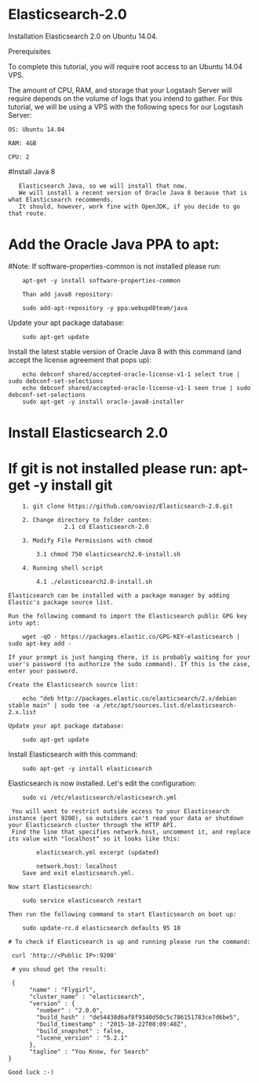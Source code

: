 # Elasticsearch-2.0
 Installation Elasticsearch 2.0 on Ubuntu 14.04.
 
 Prerequisites
 
 To complete this tutorial, you will require root access to an Ubuntu 14.04 VPS.
 
 The amount of CPU, RAM, and storage that your Logstash Server will require depends on the volume of logs that you intend to gather. 
 For this tutorial, we will be using a VPS with the following specs for our Logstash Server:

	OS: Ubuntu 14.04
	
	RAM: 4GB
	
	CPU: 2

   #Install Java 8
   
	   Elasticsearch Java, so we will install that now. 
	   We will install a recent version of Oracle Java 8 because that is what Elasticsearch recommends. 
	   It should, however, work fine with OpenJDK, if you decide to go that route.
   
   # Add the Oracle Java PPA to apt:
   
   #Note: If software-properties-common is not installed please run: 
   
		apt-get -y install software-properties-common
																	
		Than add java8 repository:
		
		sudo add-apt-repository -y ppa:webupd8team/java
   
   Update your apt package database:
   
		sudo apt-get update
   
   Install the latest stable version of Oracle Java 8 with this command (and accept the license agreement that pops up):
   
		echo debconf shared/accepted-oracle-license-v1-1 select true | sudo debconf-set-selections
		echo debconf shared/accepted-oracle-license-v1-1 seen true | sudo debconf-set-selections
		sudo apt-get -y install oracle-java8-installer
   		
  # Install Elasticsearch 2.0
   
   # If git is not installed please run: apt-get -y install git
   
		1. git clone https://github.com/oavioz/Elasticsearch-2.0.git
		
		2. Change directory to folder conten:
					2.1 cd Elasticsearch-2.0
					
		3. Modify File Permissions with chmod
		
			3.1 chmod 750 elasticsearch2.0-install.sh
			
		4. Running shell script
		
			4.1 ./elasticsearch2.0-install.sh
		
	Elasticsearch can be installed with a package manager by adding Elastic's package source list.
    
	Run the following command to import the Elasticsearch public GPG key into apt:
   
		wget -qO - https://packages.elastic.co/GPG-KEY-elasticsearch | sudo apt-key add -
   
	If your prompt is just hanging there, it is probably waiting for your user's password (to authorize the sudo command). If this is the case, enter your password.
   
	Create the Elasticsearch source list:
   
		echo "deb http://packages.elastic.co/elasticsearch/2.x/debian stable main" | sudo tee -a /etc/apt/sources.list.d/elasticsearch-2.x.list
   
	Update your apt package database:
   
		sudo apt-get update
   
   Install Elasticsearch with this command:
   
		sudo apt-get -y install elasticsearch
   
   Elasticsearch is now installed. Let's edit the configuration:
   
		sudo vi /etc/elasticsearch/elasticsearch.yml
   
     You will want to restrict outside access to your Elasticsearch instance (port 9200), so outsiders can't read your data or shutdown your Elasticsearch cluster through the HTTP API. 
	 Find the line that specifies network.host, uncomment it, and replace its value with "localhost" so it looks like this:
	 
			elasticsearch.yml excerpt (updated)
			
			network.host: localhost
		Save and exit elasticsearch.yml.
		
	Now start Elasticsearch:
	
		sudo service elasticsearch restart
	
	Then run the following command to start Elasticsearch on boot up:
	
		sudo update-rc.d elasticsearch defaults 95 10
	
	# To check if Elasticsearch is up and running please run the command:
	
	 curl 'http://<Public IP>:9200'
	 
	 # you shoud get the result:
	 
	 {
		  "name" : "Flygirl",
		  "cluster_name" : "elasticsearch",
		  "version" : {
			"number" : "2.0.0",
			"build_hash" : "de54438d6af8f9340d50c5c786151783ce7d6be5",
			"build_timestamp" : "2015-10-22T08:09:48Z",
			"build_snapshot" : false,
			"lucene_version" : "5.2.1"
		  },
		  "tagline" : "You Know, for Search"
	}
	
	Good luck :-)
	
	

	 
	 